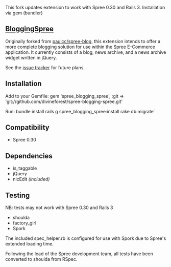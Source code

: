 This fork updates extension to work with Spree 0.30 and Rails 3. Installation via gem (bundler)

[BloggingSpree](http://github.com/jaymendoza/spree-blogging-spree/)
---------------

Originally forked from [paulcc/spree-blog](http://github.com/paulcc/spree-blog/), this extension intends to offer a more complete blogging solution for use within the Spree E-Commerce application. It currently consists of a blog, news archive, and a news archive widget written in jQuery.

See the [issue tracker](http://github.com/jaymendoza/spree-blogging-spree/issues) for future plans.


Installation
------------
Add to your Gemfile:
    gem 'spree_blogging_spree', :git => 'git://github.com/divineforest/spree-blogging-spree.git'

Run:
    bundle install
    rails g spree_blogging_spree:install
    rake db:migrate`

Compatibility
-------------

* Spree 0.30

Dependencies
------------

* is_taggable
* jQuery
* nicEdit *(included)*

Testing
-------
NB: tests may not work with Spree 0.30 and Rails 3

* shoulda
* factory_girl
* Spork

The included spec_helper.rb is configured for use with Spork due to Spree's extended loading time.

Following the lead of the Spree development team, all tests have been converted to shoulda from RSpec.
